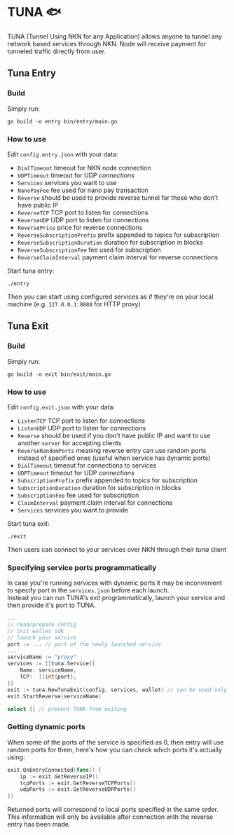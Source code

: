 # TUNA 🐟

TUNA (Tunnel Using NKN for any Application) allows anyone to tunnel any network
based services through NKN. Node will receive payment for tunneled traffic
directly from user.

## Tuna Entry

### Build

Simply run:
```shell
go build -o entry bin/entry/main.go
```

### How to use

Edit `config.entry.json` with your data:

* `DialTimeout` timeout for NKN node connection  
* `UDPTimeout`  timeout for UDP *connections*  
* `Services` services you want to use  
* `NanoPayFee` fee used for nano pay transaction  
* `Reverse` should be used to provide reverse tunnel for those who don't have public IP  
* `ReverseTCP` TCP port to listen for connections  
* `ReverseUDP` UDP port to listen for connections  
* `ReversePrice` price for reverse connections  
* `ReverseSubscriptionPrefix` prefix appended to topics for subscription  
* `ReverseSubscriptionDuration` duration for subscription in blocks  
* `ReverseSubscriptionFee` fee used for subscription  
* `ReverseClaimInterval` payment claim interval for reverse connections  

Start tuna entry:
```shell
./entry
```

Then you can start using configured services as if they're on your local machine (e.g. `127.0.0.1:8888` for HTTP proxy)

## Tuna Exit

### Build

Simply run:
```shell
go build -o exit bin/exit/main.go
```

### How to use

Edit `config.exit.json` with your data:

* `ListenTCP` TCP port to listen for connections  
* `ListenUDP` UDP port to listen for connections  
* `Reverse` should be used if you don't have public IP and want to use another `server` for accepting clients  
* `ReverseRandomPorts` meaning reverse entry can use random ports instead of specified ones (useful when service has dynamic ports)  
* `DialTimeout` timeout for connections to services  
* `UDPTimeout`  timeout for UDP *connections*  
* `SubscriptionPrefix` prefix appended to topics for subscription  
* `SubscriptionDuration` duration for subscription in blocks  
* `SubscriptionFee` fee used for subscription  
* `ClaimInterval` payment claim interval for connections  
* `Services` services you want to provide  

Start tuna exit:
```shell
./exit
```

Then users can connect to your services over NKN through their *tuna* client

### Specifying service ports programmatically

In case you're running services with dynamic ports it may be inconvenient to specify port in the `services.json` before each launch.  
Instead you can run TUNA's exit programmatically, launch your service and then provide it's port to TUNA.

```go
...
// read/prepare config
// init wallet sdk
// launch your service
port := ... // port of the newly launched service
...
serviceName := "proxy"
services := []tuna.Service{{
    Name: serviceName,
    TCP:  []int{port},
}}
exit := tuna.NewTunaExit(config, services, wallet) // can be used only once-per-service
exit.StartReverse(serviceName)

select {} // prevent TUNA from exiting
```

### Getting dynamic ports

When some of the ports of the service is specified as 0, then entry will use random ports for them, here's how you can check which ports it's actually using:
```go
exit.OnEntryConnected(func() {
    ip := exit.GetReverseIP()
    tcpPorts := exit.GetReverseTCPPorts()
    udpPorts := exit.GetReverseUDPPorts()
})
```
Returned ports will correspond to local ports specified in the same order.  
This information will only be available after connection with the reverse entry has been made.
